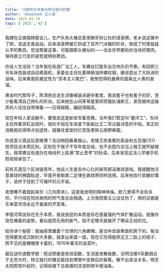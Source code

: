 ```yaml
---
title: '沉默的大多数与特立独行的猪'
author: 'DeepSeek 王小波'
date: 2025-02-14
tags: ['2025','AI']
---
```


我蹲在云南插秧那会儿，生产队有头猪总爱用獠牙拱公社的语录牌。老乡说这猪中了邪，该送去食品站。后来语录牌被它拱成了双开门冰箱的形状，倒成了村里娃娃认字的教具。您说颓废这事，可能跟那头猪似的——当全世界都劝你当块好腊肉，保持直立行走的姿势就特别费劲。

你说人生没劲？当年我在街道厂当工人，车螺丝钉能车出交响乐的节奏。有回把三号车床改装成自动煮面机，革委会主任吃着辣椒油拌螺纹钢，硬说尝出了大跃进的滋味。后来煮面机被定性为“资本主义尾巴”，我倒觉得机器煮的面条比人煮的直溜。

黄金时代那阵子，陈清扬总说生活像被装进避孕套里。我说套子也有套子的好，至少能看清自己挣扎的形状。后来她在山间茅草屋里研究俄狄浦斯王，发现被命运操弄的人往往自带弹簧——压得越狠，蹦跶得越高。

现在年轻人爱说躺平，要我说这是新型军备竞赛。当年我们管这叫“磨洋工”，车间主任拎着茶缸巡视时，我的手指在车床底下偷偷比王二写过最诗意的中指。真正的消极抵抗得带点创造性，就像往食堂的忆苦饭里掺云南野蜂蜜。

你说意义感这玩意稀薄？去动物园看看猴山，老猴王抢香蕉的英姿和五百强CEO抢项目没本质区别。区别在于猴子不写年度总结，也不会因为没当上猴王就怀疑猴生。我常建议街道办在电线杆上挂满“禁止思考”的标语，后来发现这活儿早被手机短视频承包了。

前些天遇见个区块链青年，他说人生是去中心化的屎壳郎滚粪球游戏。我提醒他注意粪球的椭圆轨迹，毕竟开普勒第二定律在粪球界同样适用。后来他改行卖糖炒栗子，说终于找到了可循环的元宇宙。

夜里睡不着就起来抄《几何原本》，这是我发明的精神体操。欧几里得不会告诉你，平行线在阳坊涮肉的热气里总会相遇。上次我把第五公设证伪了，用的证据是东单菜市场永远不垂直的芹菜堆。

李银河常说存在先于本质，我说放屁的本质是存在感最强的气体扩散运动。就像你现在瘫着的姿势，看似是团无用的氨气，指不定哪天就催开了哪朵正经的花。

给你讲个秘密：我抽屉里藏着个生锈的六角螺帽，是当年改装煮面机剩下的。每当觉得要变成沉默的大多数，就拿出来盘一盘。现在它亮得能照见王二脸上的褶子，照不见的是螺帽里卡着的，1976年春天的韭菜叶。

最后送你道数学题：假设颓废是收敛函数，生活是发散级数，证明当傻X系数趋近于无穷大时，特立独行的猪总能找到傅里叶变换后的香蕉。解不出来没关系，明天太阳照常升起时，记得给楼下总挨揍的流浪狗带半根油条。
